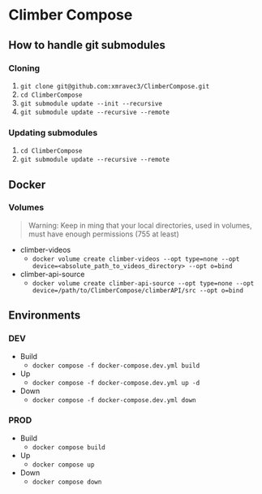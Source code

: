 # Climber Compose

## How to handle git submodules

### Cloning
1. `git clone git@github.com:xmravec3/ClimberCompose.git`
2. `cd ClimberCompose` 
3. `git submodule update --init --recursive`
4. `git submodule update --recursive --remote`

### Updating submodules
1. `cd ClimberCompose`
2. `git submodule update --recursive --remote`

## Docker

### Volumes

> Warning: Keep in ming that your local directories, used in volumes, must have enough permissions (755 at least)

- climber-videos
  - `docker volume create climber-videos --opt type=none --opt device=<absolute_path_to_videos_directory> --opt o=bind`
- climber-api-source
  - `docker volume create climber-api-source --opt type=none --opt device=/path/to/ClimberCompose/climberAPI/src --opt o=bind`

## Environments

### DEV

- Build
  - `docker compose -f docker-compose.dev.yml build`
- Up
  - `docker compose -f docker-compose.dev.yml up -d`
- Down
  - `docker compose -f docker-compose.dev.yml down`

### PROD

- Build
  - `docker compose build`
- Up
  - `docker compose up`
- Down
  - `docker compose down`
